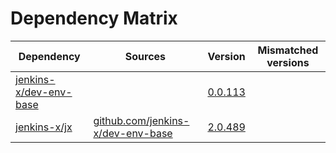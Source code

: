 # Dependency Matrix

Dependency | Sources | Version | Mismatched versions
---------- | ------- | ------- | -------------------
[jenkins-x/dev-env-base](https://github.com/jenkins-x/dev-env-base) |  | [0.0.113](https://github.com/jenkins-x/dev-env-base/releases/tag/v0.0.113) | 
[jenkins-x/jx](https://github.com/jenkins-x/jx) | [github.com/jenkins-x/dev-env-base](https://github.com/jenkins-x/dev-env-base) | [2.0.489](https://github.com/jenkins-x/jx/releases/tag/v2.0.489) | 
